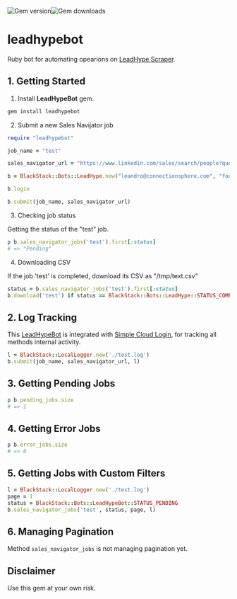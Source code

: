 ![Gem version](https://img.shields.io/gem/v/leadhypebot)![Gem downloads](https://img.shields.io/gem/dt/leadhypebot)

# leadhypebot

Ruby bot for automating opearions on [LeadHype Scraper](http://leadhype.com/scrapehype/).

## 1. Getting Started

1. Install **LeadHypeBot** gem.

```bash
gem install leadhypebot
```

2. Submit a new Sales Navijator job

```ruby
require "leadhypebot"

job_name = "test" 

sales_navigator_url = "https://www.linkedin.com/sales/search/people?query=(filters:List((type:TITLE,values:List((text%3Aowner%2CselectionType%3AINCLUDED),(text%3Afounder%2CselectionType%3AINCLUDED),(text%3Aceo%2CselectionType%3AINCLUDED)),selectedSubFilter:CURRENT),(type:CURRENT_TITLE,values:List((text%3Aowner%2CselectionType%3AINCLUDED),(text%3Afounder%2CselectionType%3AINCLUDED),(text%3Aceo%2CselectionType%3AINCLUDED))),(type:REGION,values:List((id:103644278,text:United%20States,selectionType:INCLUDED)))),keywords:%22online%20coach%22%20OR%20%22consultant%22)&viewAllFilters=true"

b = BlackStack::Bots::LeadHype.new("leandro@connectionsphere.com", "foo-password")

b.login

b.submit(job_name, sales_navigator_url)
```

3. Checking job status

Getting the status of the "test" job.

```ruby
p b.sales_navigator_jobs('test').first[:status]
# => "Pending"
```

4. Downloading CSV

If the job 'test' is completed, download its CSV as "/tmp/text.csv"

```ruby
status = b.sales_navigator_jobs('test').first[:status]
b.download('test') if status == BlackStack::Bots::LeadHype::STATUS_COMPLETED
```

## 2. Log Tracking

This [LeadHypeBot]() is integrated with [Simple Cloud Login](https://github.com/leandrosardi/simple_cloud_logging), for tracking all methods internal activity.

```ruby
l = BlackStack::LocalLogger.new('./test.log')
b.submit(job_name, sales_navigator_url, l)
```

## 3. Getting Pending Jobs

```ruby
p b.pending_jobs.size
# => 1
```

## 4. Getting Error Jobs

```ruby
p b.error_jobs.size
# => 0
```

## 5. Getting Jobs with Custom Filters

```ruby
l = BlackStack::LocalLogger.new('./test.log')
page = 1
status = BlackStack::Bots::LeadHypeBot::STATUS_PENDING
b.sales_navigator_jobs('test', status, page, l)
```

## 6. Managing Pagination

Method `sales_navigator_jobs` is not managing pagination yet.

## Disclaimer

Use this gem at your own risk.